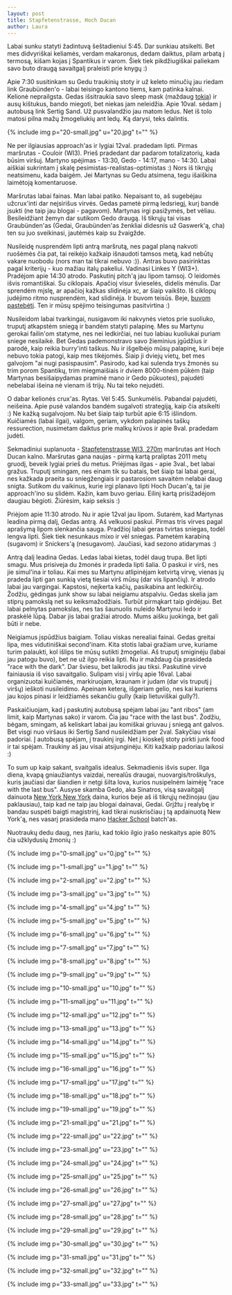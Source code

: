 ```yaml
---
layout: post
title: Stapfetenstrasse, Hoch Ducan
author: Laura
---
```


Labai sunku statyti žadintuvą šeštadieniui 5:45. Dar sunkiau atsikelti. Bet mes didvyriškai keliamės, verdam makaronus, dedam daiktus, pilam arbatą į termosą, kišam kojas į Spantikus ir varom. Šiek tiek pikdžiugiškai paliekam savo buto draugą savaitgalį praleisti prie knygų :)

Apie 7:30 susitinkam su Gedu traukinių stoty ir už keleto minučių jau riedam link Graubünden'o - labai teisingo kantono tiems, kam patinka kalnai. Kelionė neprailgsta. Gedas išsitraukia savo sleep mask (maždaug [tokią](http://www.claires.com/store/goods/clearance/cat1260126/beauty/p61107/good+girl+gone+bad+sleep+mask/)) ir ausų kištukus, bando miegoti, bet niekas jam neleidžia. Apie 10val. sėdam į autobusą link Sertig Sand. Už pusvalandžio jau matom ledus. Net iš tolo matosi pilna mažų žmogeliukių ant ledų. Ką darysi, teks dalintis.

{% include img p="20-small.jpg" u="20.jpg" t="" %}
<!--break-->

Ne per ilgiausias approach'as ir lygiai 12val. pradedam lipti. Pirmas maršrutas - Couloir (WI3). Prieš pradedant dar padarom totalizatorių, kada būsim viršuj. Martyno spėjimas - 13:30, Gedo - 14:17, mano - 14:30. Labai aiškiai sukrintam į skalę pesimistas-realistas-optimistas :) Nors iš tikrųjų neatsimenu, kada baigėm. Jei Martynas su Gedu atsimena, tegu išaiškina laimėtoją komentaruose.

Maršrutas labai fainas. Man labai patiko. Nepaisant to, aš sugebėjau užcrux'inti dar neįsirišus virvės. Gedas pametė pirmą ledsriegį, kurį bandė įsukti (ne taip jau blogai - pagavom). Martynas irgi pasižymės, bet vėliau. Besileidžiant žemyn dar sutikom Gedo draugą. Iš tikrųjų tai visas Graubünden'as (Gedai, Graubünden'as ženkliai didesnis už Gaswerk'ą, cha) ten su juo sveikinasi, jautėmės kaip su žvaigžde.

Nusileidę nusprendėm lipti antrą maršrutą, nes pagal planą nakvoti ruošėmės čia pat, tai reikėjo kažkaip išnaudoti tamsos metą, kad nebūtų vakare nuobodu (nors man tai tikrai nebuvo :)). Antras buvo pasirinktas pagal kriterijų - kuo mažiau italų pakeliui. Vadinasi Linkes Y (WI3+). Pradėjom apie 14:30 atrodo. Paskutinį pitch'ą jau lipom tamsoj. O leidomės išvis romantiškai. Su ciklopais. Apačioj visur švieselės, didelis mėnulis. Dar sprendėm mįslę, ar apačioj kažkas slidinėja xc, ar šiaip vaikšto. Iš ciklopų judėjimo ritmo nusprendėm, kad slidinėja. Ir buvom teisūs. Beje, [buvom pastebėti](http://gipfelbuch.ch/gipfelbuch/detail/id/63074). Ten ir mūsų spėjimo teisingumas pasitvirtina :)

Nusileidom labai tvarkingai, nusigavom iki nakvynės vietos prie suoliuko, truputį atkapstėm sniegą ir bandėm statyti palapinę. Mes su Martynu gerokai failin'om statyme, nes nei ledkirčiai, nei tuo labiau kuoliukai puriam sniege nesilaikė. Bet Gedas pademonstravo savo žieminius įgūdžius ir parodė, kaip reikia burry'inti taškus. Nu ir išgelbėjo mūsų palapinę, kuri beje nebuvo tokia patogi, kaip mes tikėjomės. Šiaip ji dviejų vietų, bet mes galvojom "ai nugi pasispausim". Pasirodo, kad kai sulenda trys žmonės su trim porom Spantikų, trim miegmaišiais ir dviem 8000-tinėm pūkėm (taip Martynas besišaipydamas praminė mano ir Gedo pūkuotes), pajudėti nebelabai išeina nė vienam iš trijų. Nu tai teko nejudėti.

O dabar kelionės crux'as. Rytas. Vėl 5:45. Sunkumėlis. Pabandai pajudėti, neišeina. Apie pusė valandos bandėm sugalvoti strategiją, kaip čia atsikelti :) Ne kažką sugalvojom. Nu bet šiaip taip turbūt apie 6:15 išlindom. Kuičiamės (labai ilgai), valgom, geriam, vykdom palapinės taškų ressurection, nusimetam daiktus prie malkų krūvos ir apie 8val. pradedam judėti.

Sekmadiniui suplanuota - [Stapfetenstrasse WI3, 270m](https://dl.dropboxusercontent.com/u/2964213/Topos/HochDucan_Stapfetenstrasse.pdf) maršrutas ant Hoch Ducan kalno. Maršrutas gana naujas - pirmą kartą praliptas 2011 metų gruodį, beveik lygiai prieš du metus. Priėjimas ilgas - apie 3val., bet labai gražus. Truputį smingam, nes einam tik su batais, bet šiaip tai labai gerai, nes kažkada praeita su sniegžengiais ir pastarosiom savaitėm nelabai daug snigta. Sutikom du vaikinus, kurie irgi planavo lipti Hoch Ducan'ą, tai jie approach'ino su slidėm. Kažin, kam buvo geriau. Eilinį kartą prisižadėjom daugiau bėgioti. Žiūrėsim, kaip seksis :)

Priėjom apie 11:30 atrodo. Nu ir apie 12val jau lipom. Sutarėm, kad Martynas leadina pirmą dalį, Gedas antrą. Aš velkuosi paskui. Pirmas tris virves pagal aprašymą lipom slenkančia sauga. Pradžioj labai geras tvirtas sniegas, todėl lengva lipti. Šiek tiek nesunkaus mixo ir vėl sniegas. Pametėm karabiną (sugavom) ir Snickers'ą (nesugavom). Jaučiasi, kad sezono atidarymas :)

Antrą dalį leadina Gedas. Ledas labai kietas, todėl daug trupa. Bet lipti smagu. Mus prisiveja du žmonės ir pradeda lipti šalia. O paskui ir virš, nes jie simul'ina ir toliau. Kai mes su Martynu atlipinėjam ketvirtą virvę, vienas jų pradeda lipti gan sunkią vietą tiesiai virš mūsų (dar vis lipančių). Ir atrodo labai jau vargingai. Kapstosi, neįkerta kačių, pasikabina ant ledkirčių. Žodžiu, gėdingas junk show su labai neigiamu atspalviu. Gedas skelia jam stiprų pamokslą net su keiksmažodžiais. Turbūt pirmąkart taip girdėjau. Bet labai pelnytas pamokslas, nes tas šaunuolis nuleido Martynui ledo ir praskėlė lūpą. Dabar jis labai gražiai atrodo. Mums aišku juokinga, bet gali būti ir nebe.

Neigiamus įspūdžius baigiam. Toliau viskas nerealiai fainai. Gedas greitai lipa, mes vidutiniškai second'inam. Kita stotis labai gražiam urve, kuriame turim palaukti, kol išlips tie mūsų sutikti žmogeliai. Aš truputį smiginėju (labai jau patogu buvo), bet ne už ilgo reikia lipti. Nu ir maždaug čia prasideda "race with the dark". Dar šviesu, bet laikrodis jau tiksi. Paskutinė virvė fainiausia iš viso savaitgalio. Sulipam visi į viršų apie 16val. Labai organizuotai kuičiamės, markiruojam, kraunam ir judam (dar vis truputį į viršų) ieškoti nusileidimo. Apeinam keterą, išgeriam gelio, nes kai kuriems jau kojos pinasi ir leidžiamės sekančiu gully (kaip lietuviškai gully?).

Paskaičiuojam, kad į paskutinį autobusą spėjam labai jau "ant ribos" (am limit, kaip Martynas sako) ir varom. Čia jau "race with the last bus". Žodžiu, bėgam, smingam, aš keliskart labai jau komiškai griuvau į sniegą ant galvos. Bet visgi nuo viršaus iki Sertig Sand nusileidžiam per 2val. Sakyčiau visai padoriai. Į autobusą spėjam, į traukinį irgi. Net į kioskelį stoty pirkti junk food ir tai spėjam. Traukiny aš jau visai atsijunginėju. Kiti kažkaip padoriau laikosi :)

To sum up kaip sakant, svaitgalis idealus. Sekmadienis išvis super. Ilga diena, kvapą gniaužiantys vaizdai, nerealūs draugai, nuovargis/troškulys, kuris jaučiasi dar šiandien ir netgi šilta lova, kurios nusipelnėm laimėję "race with the last bus". Ausyse skamba Gedo, aka Sinatros, visą savaitgalį dainuota [New York New York](http://www.youtube.com/watch?v=lnNhNqtX1t4) daina, kurios beje aš iš tikrųjų nežinojau (jau paklausiau), taip kad ne taip jau blogai dainavai, Gedai. Grįžtu į realybę ir bandau suspėti baigti magistrinį, kad tikrai nuskrisčiau į tą apdainuotą New York'ą, nes vasarį prasideda mano [Hacker School](https://www.hackerschool.com/) batch'as. 

Nuotraukų dedu daug, nes įtariu, kad tokio ilgio įrašo neskaitys apie 80% čia užklydusių žmonių :)

{% include img p="0-small.jpg" u="0.jpg" t="" %}

{% include img p="1-small.jpg" u="1.jpg" t="" %}

{% include img p="2-small.jpg" u="2.jpg" t="" %}

{% include img p="3-small.jpg" u="3.jpg" t="" %}

{% include img p="4-small.jpg" u="4.jpg" t="" %}

{% include img p="5-small.jpg" u="5.jpg" t="" %}

{% include img p="6-small.jpg" u="6.jpg" t="" %}

{% include img p="7-small.jpg" u="7.jpg" t="" %}

{% include img p="8-small.jpg" u="8.jpg" t="" %}

{% include img p="9-small.jpg" u="9.jpg" t="" %}

{% include img p="10-small.jpg" u="10.jpg" t="" %}

{% include img p="11-small.jpg" u="11.jpg" t="" %}

{% include img p="12-small.jpg" u="12.jpg" t="" %}

{% include img p="13-small.jpg" u="13.jpg" t="" %}

{% include img p="14-small.jpg" u="14.jpg" t="" %}

{% include img p="15-small.jpg" u="15.jpg" t="" %}

{% include img p="16-small.jpg" u="16.jpg" t="" %}

{% include img p="17-small.jpg" u="17.jpg" t="" %}

{% include img p="18-small.jpg" u="18.jpg" t="" %}

{% include img p="19-small.jpg" u="19.jpg" t="" %}

{% include img p="21-small.jpg" u="21.jpg" t="" %}

{% include img p="22-small.jpg" u="22.jpg" t="" %}

{% include img p="23-small.jpg" u="23.jpg" t="" %}

{% include img p="24-small.jpg" u="24.jpg" t="" %}

{% include img p="25-small.jpg" u="25.jpg" t="" %}

{% include img p="26-small.jpg" u="26.jpg" t="" %}

{% include img p="27-small.jpg" u="27.jpg" t="" %}

{% include img p="28-small.jpg" u="28.jpg" t="" %}

{% include img p="29-small.jpg" u="29.jpg" t="" %}

{% include img p="30-small.jpg" u="30.jpg" t="" %}

{% include img p="31-small.jpg" u="31.jpg" t="" %}

{% include img p="32-small.jpg" u="32.jpg" t="" %}

{% include img p="33-small.jpg" u="33.jpg" t="" %}
